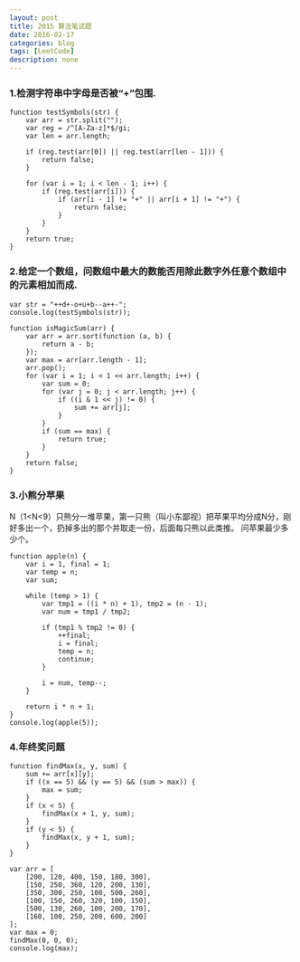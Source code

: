 ```yaml
---
layout: post
title: 2015 算法笔试题
date: 2016-02-17
categories: blog
tags: [LeetCode]
description: none
---
```


### 1.检测字符串中字母是否被“+”包围.

    function testSymbols(str) {
        var arr = str.split("");
        var reg = /^[A-Za-z]*$/gi;
        var len = arr.length;

        if (reg.test(arr[0]) || reg.test(arr[len - 1])) {
            return false;
        }

        for (var i = 1; i < len - 1; i++) {
            if (reg.test(arr[i])) {
                if (arr[i - 1] != "+" || arr[i + 1] != "+") {
                    return false;
                }
            }
        }
        return true;
    }

### 2.给定一个数组，问数组中最大的数能否用除此数字外任意个数组中的元素相加而成.

    var str = "++d+-o+u+b--a++-";
    console.log(testSymbols(str));

    function isMagicSum(arr) {
        var arr = arr.sort(function (a, b) {
            return a - b;
        });
        var max = arr[arr.length - 1];
        arr.pop();
        for (var i = 1; i < 1 << arr.length; i++) {
            var sum = 0;
            for (var j = 0; j < arr.length; j++) {
                if ((i & 1 << j) != 0) {
                    sum += arr[j];
                }
            }
            if (sum == max) {
                return true;
            }
        }
        return false;
    }

### 3.小熊分苹果

N（1\<N\<9）只熊分一堆苹果，第一只熊（叫小东鄙视）把苹果平均分成N分，刚好多出一个，扔掉多出的那个并取走一份，后面每只熊以此类推。
问苹果最少多少个。

    function apple(n) {
        var i = 1, final = 1;
        var temp = n;
        var sum;

        while (temp > 1) {
            var tmp1 = ((i * n) + 1), tmp2 = (n - 1);
            var num = tmp1 / tmp2;

            if (tmp1 % tmp2 != 0) {
                ++final;
                i = final;
                temp = n;
                continue;
            }

            i = num, temp--;
        }

        return i * n + 1;
    }
    console.log(apple(5));

### 4.年终奖问题

    function findMax(x, y, sum) {
        sum += arr[x][y];
        if ((x == 5) && (y == 5) && (sum > max)) {
            max = sum;
        }
        if (x < 5) {
            findMax(x + 1, y, sum);
        }
        if (y < 5) {
            findMax(x, y + 1, sum);
        }
    }

    var arr = [
        [200, 120, 400, 150, 180, 300],
        [150, 250, 360, 120, 200, 130],
        [350, 300, 250, 100, 500, 260],
        [100, 150, 260, 320, 100, 150],
        [500, 130, 260, 100, 200, 170],
        [160, 100, 250, 200, 600, 200]
    ];
    var max = 0;
    findMax(0, 0, 0);
    console.log(max);